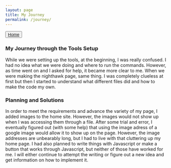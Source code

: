 ```yaml
---
layout: page
title: My Journey
permalink: /journey/
---
```


<button><a href="http://127.0.0.1:4100/Arnav_2025/">Home</a></button>

<h3>My Journey through the Tools Setup</h3>

<p>
    While we were setting up the tools, at the beginning, I was really confused. I had no idea what we were doing and where to run the commands. However, as time went on and I asked for help, it became more clear to me. When we were making the nighthawk page, same thing. I was completely clueless at first but then I started to understand what different files did and how to make the code my own.
</p>

<h3>Planning and Solutions</h3>

<p>
    In order to meet the requirements and advance the variety of my page, I added images to the home site. However, the images would not show up when I was accessing them through a file. After some trial and error, I eventually figured out (with some help) that using the image adress of a google image would allow it to show up on the page. However, the image addresses are unbearably long, but I had to live with that cluttering up my home page. I had also planned to write things with Javascript or make a button that works through Javascript, but neither of those have worked for me. I will either continue to attempt the writing or figure out a new idea and get information on how to implement it.
</p>

<p id="paragraph"></p>

<script>
document.getElementById("paragraph").innerHTML = "Hey! I figured it out! This paragraph is written with Javascript!";
</script>

